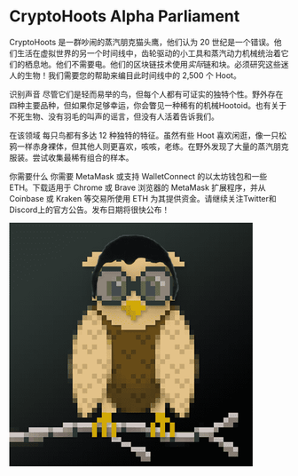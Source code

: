 # CryptoHoots Alpha Parliament

CryptoHoots 是一群吵闹的蒸汽朋克猫头鹰，他们认为 20 世纪是一个错误。他们生活在虚拟世界的另一个时间线中，齿轮驱动的小工具和蒸汽动力机械统治着它们的栖息地。他们不需要电。他们的区块链技术使用*实际*链和块。必须研究这些迷人的生物！我们需要您的帮助来编目此时间线中的 2,500 个 Hoot。

识别声音
尽管它们是轻而易举的鸟，但每个人都有可证实的独特个性。野外存在四种主要品种，但如果你足够幸运，你会瞥见一种稀有的机械Hootoid。也有关于不死生物、没有羽毛的叫声的谣言，但没有人活着告诉我们。

在该领域
每只鸟都有多达 12 种独特的特征。虽然有些 Hoot 喜欢闲逛，像一只松鸦一样赤身裸体，但其他人则更喜欢，咳咳，老练。在野外发现了大量的蒸汽朋克服装。尝试收集最稀有组合的样本。

你需要什么
你需要 MetaMask 或支持 WalletConnect 的以太坊钱包和一些 ETH。下载适用于 Chrome 或 Brave 浏览器的 MetaMask 扩展程序，并从 Coinbase 或 Kraken 等交易所使用 ETH 为其提供资金。请继续关注Twitter和Discord上的官方公告。发布日期将很快公布！

![NFT](unnamed.png)
